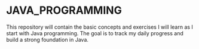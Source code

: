 # JAVA_PROGRAMMING
This repository will contain the basic concepts and exercises I will learn as I start with Java programming. The goal is to track my daily progress and build a strong foundation in Java.

